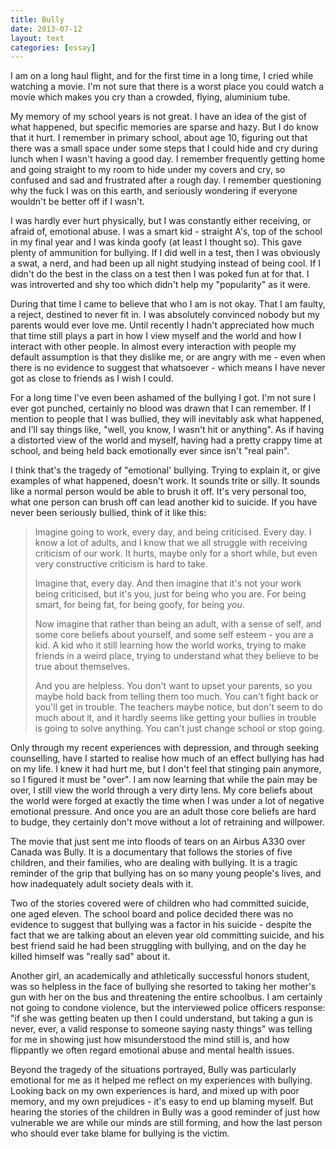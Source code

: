 ```yaml
---
title: Bully
date: 2013-07-12
layout: text
categories: [essay]
---
```


I am on a long haul flight, and for the first time in a long time, I cried while watching a movie. I'm not sure that there is a worst place you could watch a movie which makes you cry than a crowded, flying, aluminium tube.

My memory of my school years is not great. I have an idea of the gist of what happened, but specific memories are sparse and hazy. But I do know that it hurt. I remember in primary school, about age 10, figuring out that there was a small space under some steps that I could hide and cry during lunch when I wasn't having a good day. I remember frequently getting home and going straight to my room to hide under my covers and cry, so confused and sad and frustrated after a rough day. I remember questioning why the fuck I was on this earth, and seriously wondering if everyone wouldn't be better off if I wasn't.

I was hardly ever hurt physically, but I was constantly either receiving, or afraid of, emotional abuse. I was a smart kid - straight A's, top of the school in my final year and I was kinda goofy (at least I thought so). This gave plenty of ammunition for bullying. If I did well in a test, then I was obviously a swat, a nerd, and had been up all night studying instead of being cool. If I didn't do the best in the class on a test then I was poked fun at for that. I was introverted and shy too which didn't help my "popularity" as it were.

During that time I came to believe that who I am is not okay. That I am faulty, a reject, destined to never fit in. I was absolutely convinced nobody but my parents would ever love me. Until recently I hadn't appreciated how much that time still plays a part in how I view myself and the world and how I interact with other people. In almost every interaction with people my default assumption is that they dislike me, or are angry with me - even when there is no evidence to suggest that whatsoever - which means I have never got as close to friends as I wish I could. 

For a long time I've even been ashamed of the bullying I got. I'm not sure I ever got punched, certainly no blood was drawn that I can remember. If I mention to people that I was bullied, they will inevitably ask what happened, and I'll say things like, "well, you know, I wasn't hit or anything". As if having a distorted view of the world and myself, having had a pretty crappy time at school, and being held back emotionally ever since isn't "real pain".

I think that's the tragedy of "emotional' bullying. Trying to explain it, or give examples of what happened, doesn't work. It sounds trite or silly. It sounds like a normal person would be able to brush it off. It's very personal too, what one person can brush off can lead another kid to suicide. If you have never been seriously bullied, think of it like this: 

> Imagine going to work, every day, and being criticised. Every day. I know a lot of adults, and I know that we all struggle with receiving criticism of our work. It hurts, maybe only for a short while, but even very constructive criticism is hard to take.
>
> Imagine that, every day. And then imagine that it's not your work being criticised, but it's you, just for being who you are. For being smart, for being fat, for being goofy, for being _you_. 
>
> Now imagine that rather than being an adult, with a sense of self, and some core beliefs about yourself, and some self esteem - you are a kid. A kid who it still learning how the world works, trying to make friends in a weird place, trying to understand what they believe to be true about themselves.
>
> And you are helpless. You don't want to upset your parents, so you maybe hold back from telling them too much. You can't fight back or you'll get in trouble. The teachers maybe notice, but don't seem to do much about it, and it hardly seems like getting your bullies in trouble is going to solve anything. You can't just change school or stop going.

Only through my recent experiences with depression, and through seeking counselling, have I started to realise how much of an effect bullying has had on my life. I knew it had hurt me, but I don't feel that stinging pain anymore, so I figured it must be "over". I am now learning that while the pain may be over, I still view the world through a very dirty lens. My core beliefs about the world were forged at exactly the time when I was under a lot of negative emotional pressure. And once you are an adult those core beliefs are hard to budge, they certainly don't move without a lot of retraining and willpower.

The movie that just sent me into floods of tears on an Airbus A330 over Canada was Bully. It is a documentary that follows the stories of five children, and their families, who are dealing with bullying. It is a tragic reminder of the grip that bullying has on so many young people's lives, and how inadequately adult society deals with it.

Two of the stories covered were of children who had committed suicide, one aged eleven. The school board and police decided there was no evidence to suggest that bullying was a factor in his suicide - despite the fact that we are talking about an eleven year old committing suicide, and his best friend said he had been struggling with bullying, and on the day he killed himself was "really sad" about it.

Another girl, an academically and athletically successful honors student, was so helpless in the face of bullying she resorted to taking her mother's gun with her on the bus and threatening the entire schoolbus. I am certainly not going to condone violence, but the interviewed police officers response: "if she was getting beaten up then I could understand, but taking a gun is never, ever, a valid response to someone saying nasty things" was telling for me in showing just how misunderstood the mind still is, and how flippantly we often regard emotional abuse and mental health issues.

Beyond the tragedy of the situations portrayed, Bully was particularly emotional for me as it helped me reflect on my experiences with bullying. Looking back on my own experiences is hard, and mixed up with poor memory, and my own prejudices - it's easy to end up blaming myself. But hearing the stories of the children in Bully was a good reminder of just how vulnerable we are while our minds are still forming, and how the last person who should ever take blame for bullying is the victim.
